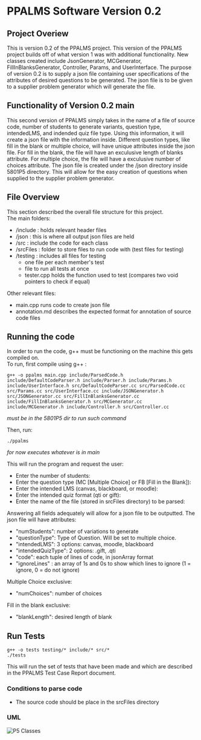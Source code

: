 # PPALMS Software Version 0.2

## Project Overiew

This is version 0.2 of the PPALMS project. This version of the PPALMS project builds off of what version 1 was with additional functionality. New classes created include JsonGenerator, MCGenerator, FillInBlanksGenerator, Controller, Params, and UserInterface. The purpose of version 0.2 is to supply a json file containing user specifications of the attributes of desired questions to be generated. The json file is to be given to a supplier problem generator which will generate the file.

## Functionality of Version 0.2 main

This second version of PPALMS simply takes in the name of a file of source code, number of students to generate variants, question type, intendedLMS, and indended quiz file type. Using this information, it will create a json file with the information inside. Different question types, like fill in the blank or multiple choice, will have unique attributes inside the json file. For fill in the blank, the file will have an exculusive length of blanks attribute. For multiple choice, the file will have a exculusive number of choices attribute. The json file is created under the /json directory inside 5801P5 directory. This will allow for the easy creation of questions when supplied to the supplier problem generator.

## File Overview

This section described the overall file structure for this project.  
The main folders:

- /include : holds relevant header files
- /json : this is where all output json files are held
- /src : include the code for each class
- /srcFiles : folder to store files to run code with (test files for testing)
- /testing : includes all files for testing
  - one file per each member's test
  - file to run all tests at once
  - tester.cpp holds the function used to test (compares two void pointers to check if equal)

Other relevant files:

- main.cpp runs code to create json file
- annotation.md describes the expected format for annotation of source code files

## Running the code

In order to run the code, g++ must be functioning on the machine this gets compiled on.  
To run, first compile using g++ :

```
g++ -o ppalms main.cpp include/ParsedCode.h include/DefaultCodeParser.h include/Parser.h include/Params.h include/UserInterface.h src/DefaultCodeParser.cc src/ParsedCode.cc src/Params.cc src/UserInterface.cc include/JSONGenerator.h src/JSONGenerator.cc src/FillInBlanksGenerator.cc include/FillInBlanksGenerator.h src/MCGenerator.cc include/MCGenerator.h include/Controller.h src/Controller.cc
```

_must be in the 5801P5 dir to run such command_

Then, run:

```
./ppalms
```

_for now executes whatever is in main_

This will run the program and request the user:

- Enter the number of students: 
- Enter the question type (MC [Multiple Choice] or FB [Fill in the Blank]): 
- Enter the intended LMS (canvas, blackboard, or moodle):
- Enter the intended quiz format (qti or gift):
- Enter the name of the file (stored in srcFiles directory) to be parsed:


Answering all fields adequately will allow for a json file to be outputted. 
The json file will have attributes:

- "numStudents": number of variations to generate
- "questionType": Type of Question. Will be set to multiple choice.
- "intendedLMS": 3 options: canvas, moodle, blackboard
- "intendedQuizType": 2 options: .gift, .qti
- "code": each tuple of lines of code, in jsonArray format
- "ignoreLines" : an array of 1s and 0s to show which lines to ignore (1 = ignore, 0 = do not ignore)

Multiple Choice exclusive:
- "numChoices": number of choices

Fill in the blank exclusive:
- "blankLength": desired length of blank 


## Run Tests

```
g++ -o tests testing/* include/* src/*
./tests
```

This will run the set of tests that have been made and which are described in the PPALMS Test Case Report document.

### Conditions to parse code

- The source code should be place in the srcFiles directory

### UML
![P5 Classes](https://user-images.githubusercontent.com/84288206/206934377-7dccab34-34b8-4d2a-90db-24a6ea61eb4c.jpeg)
